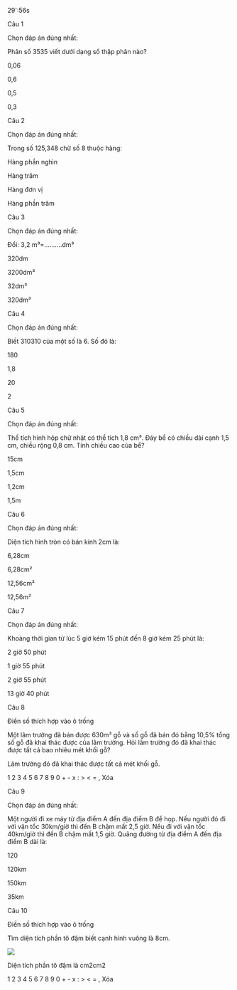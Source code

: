 29':56s

Câu 1

Chọn đáp án đúng nhất: 

Phân số 3535 viết dưới dạng số thập phân nào? 

0,06

0,6

0,5

0,3

Câu 2

Chọn đáp án đúng nhất: 

Trong số 125,348 chữ số 8 thuộc hàng: 

Hàng phần nghìn

Hàng trăm

Hàng đơn vị

Hàng phần trăm

Câu 3

Chọn đáp án đúng nhất: 

Đổi: 3,2 m³=……….dm³

320dm

3200dm³

32dm³

320dm³

Câu 4

Chọn đáp án đúng nhất: 

Biết 310310 của một số là 6. Số đó là: 

180

1,8

20

2

Câu 5

Chọn đáp án đúng nhất: 

Thể tích hình hộp chữ nhật có thể tích 1,8 cm³. Đáy bể có chiều dài cạnh 1,5 cm, chiều rộng 0,8 cm. Tính chiều cao của bể? 

15cm

1,5cm

1,2cm

1,5m

Câu 6

Chọn đáp án đúng nhất: 

Diện tích hình tròn có bán kính 2cm là: 

6,28cm

6,28cm²

12,56cm²

12,56m²

Câu 7

Chọn đáp án đúng nhất: 

Khoảng thời gian từ lúc 5 giờ kém 15 phút đến 8 giờ kém 25 phút là: 

2 giờ 50 phút

1 giờ 55 phút

2 giờ 55 phút

13 giờ 40 phút

Câu 8

Điền số thích hợp vào ô trống 

Một lâm trường đã bán được 630m³ gỗ và số gỗ đã bán đó bằng 10,5% tổng số gỗ đã khai thác được của lâm trường. Hỏi lâm trường đó đã khai thác được tất cả bao nhiêu mét khối gỗ? 

Lâm trường đó đã khai thác được tất cả  mét khối gỗ.

1 2 3 4 5 6 7 8 9 0 + - x : > < = , Xóa

Câu 9

Chọn đáp án đúng nhất: 

Một người đi xe máy từ địa điểm A đến địa điểm B để họp. Nếu người đó đi với vận tốc 30km/giờ thì đến B chậm mất 2,5 giờ. Nếu đi với vận tốc 40km/giờ thì đến B chậm mất 1,5 giờ. Quãng đường từ địa điểm A đến địa điểm B dài là: 

120

120km

150km

35km

Câu 10

Điền số thích hợp vào ô trống 

Tìm diện tích phần tô đậm biết cạnh hình vuông là 8cm. 

![](https://onthi123.vn/public/uploads/onthi123h3_3.png)

Diện tích phần tô đậm là  cm2cm2

1 2 3 4 5 6 7 8 9 0 + - x : > < = , Xóa
